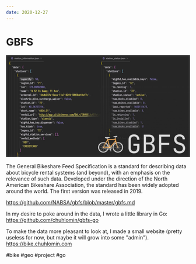 ```yaml
---
date: 2020-12-27
---
```


# GBFS

![GBFS JSON example](gbfs.jpeg "GBFS JSON example")

The General Bikeshare Feed Specification is a standard for describing data about bicycle rental systems (and beyond), with an emphasis on the relevance of such data. Developed under the direction of the North American Bikeshare Association, the standard has been widely adopted around the world. The first version was released in 2019.

https://github.com/NABSA/gbfs/blob/master/gbfs.md

In my desire to poke around in the data, I wrote a little library in Go:
https://github.com/chuhlomin/gbfs-go

To make the data more pleasant to look at, I made a small website (pretty useless for now, but maybe it will grow into some "admin").
https://bike.chuhlomin.com

#bike #geo #project #go
